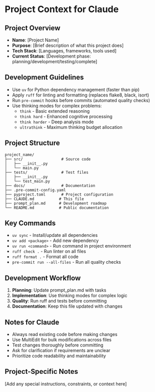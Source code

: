 # Project Context for Claude

## Project Overview
- **Name**: [Project Name]
- **Purpose**: [Brief description of what this project does]
- **Tech Stack**: [Languages, frameworks, tools used]
- **Current Status**: [Development phase: planning/development/testing/complete]

## Development Guidelines
- Use `uv` for Python dependency management (faster than pip)
- Apply `ruff` for linting and formatting (replaces flake8, black, isort)
- Run `pre-commit` hooks before commits (automated quality checks)
- Use thinking modes for complex problems:
  - `think` - Basic extended reasoning
  - `think hard` - Enhanced cognitive processing  
  - `think harder` - Deep analysis mode
  - `ultrathink` - Maximum thinking budget allocation

## Project Structure
```
project_name/
├── src/                 # Source code
│   ├── __init__.py
│   └── main.py
├── tests/               # Test files
│   ├── __init__.py
│   └── test_main.py
├── docs/                # Documentation
├── .pre-commit-config.yaml
├── pyproject.toml       # Project configuration
├── CLAUDE.md           # This file
├── prompt_plan.md      # Development roadmap
└── README.md           # Public documentation
```

## Key Commands
- `uv sync` - Install/update all dependencies
- `uv add <package>` - Add new dependency
- `uv run <command>` - Run command in project environment
- `ruff check .` - Run linter on all files
- `ruff format .` - Format all code
- `pre-commit run --all-files` - Run all quality checks

## Development Workflow
1. **Planning**: Update prompt_plan.md with tasks
2. **Implementation**: Use thinking modes for complex logic
3. **Quality**: Run ruff and tests before committing
4. **Documentation**: Keep this file updated with changes

## Notes for Claude
- Always read existing code before making changes
- Use MultiEdit for bulk modifications across files
- Test changes thoroughly before committing
- Ask for clarification if requirements are unclear
- Prioritize code readability and maintainability

## Project-Specific Notes
[Add any special instructions, constraints, or context here]